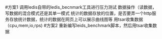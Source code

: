 #方案1
调用ledis自带的ledis_becnmark工具进行压力测试 
数据操作（读数据，写数据的混合模式还是其单一模式 
统计的数据存放的位置，是否要弄一个http服务存放统计数据，统计的数据在网页上可以展示曲线图等 
用tsar收集数据（cpu,mem,io,rps)
#方案2
重新编写leids_benchmark脚本，然后用tsar收集数据
